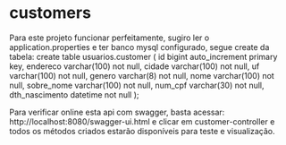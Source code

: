 # customers

Para este projeto funcionar perfeitamente, sugiro ler o application.properties e ter banco mysql configurado, segue create da tabela: 
create table usuarios.customer
(
    id             bigint auto_increment
        primary key,
    endereco       varchar(100) not null,
    cidade         varchar(100) not null,
    uf             varchar(100) not null,
    genero         varchar(8)   not null,
    nome           varchar(100) not null,
    sobre_nome     varchar(100) not null,
    num_cpf        varchar(30)  not null,
    dth_nascimento datetime     not null
);

Para verificar online esta api com swagger, basta acessar: http://localhost:8080/swagger-ui.html e clicar em customer-controller e todos os métodos criados estarão disponíveis para teste e visualização.
